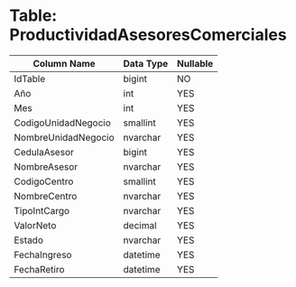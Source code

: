 # Table: ProductividadAsesoresComerciales

| Column Name | Data Type | Nullable |
|-------------|-----------|----------|
| IdTable | bigint | NO |
| Año | int | YES |
| Mes | int | YES |
| CodigoUnidadNegocio | smallint | YES |
| NombreUnidadNegocio | nvarchar | YES |
| CedulaAsesor | bigint | YES |
| NombreAsesor | nvarchar | YES |
| CodigoCentro | smallint | YES |
| NombreCentro | nvarchar | YES |
| TipoIntCargo | nvarchar | YES |
| ValorNeto | decimal | YES |
| Estado | nvarchar | YES |
| FechaIngreso | datetime | YES |
| FechaRetiro | datetime | YES |
